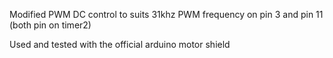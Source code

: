 Modified PWM DC control to suits 31khz PWM frequency
on pin 3 and pin 11 (both pin on timer2)

Used and tested with the official arduino motor shield
